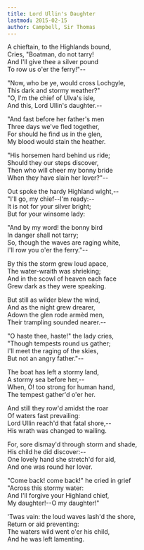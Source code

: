 ```yaml
---
title: Lord Ullin's Daughter
lastmod: 2015-02-15
author: Campbell, Sir Thomas
---
```

A chieftain, to the Highlands bound,  
Cries, &quot;Boatman, do not tarry!  
And I'll give thee a silver pound  
To row us o'er the ferry!&quot;--  

&quot;Now, who be ye, would cross Lochgyle,  
This dark and stormy weather?&quot;  
&quot;O, I'm the chief of Ulva's isle,  
And this, Lord Ullin's daughter.--  

&quot;And fast before her father's men  
Three days we've fled together,  
For should he find us in the glen,  
My blood would stain the heather.  

&quot;His horsemen hard behind us ride;  
Should they our steps discover,  
Then who will cheer my bonny bride  
When they have slain her lover?&quot;--  

Out spoke the hardy Highland wight,--  
&quot;I'll go, my chief--I'm ready:--  
It is not for your silver bright;  
But for your winsome lady:  

&quot;And by my word! the bonny bird  
In danger shall not tarry;  
So, though the waves are raging white,  
I'll row you o'er the ferry.&quot;--  

By this the storm grew loud apace,  
The water-wraith was shrieking;  
And in the scowl of heaven each face  
Grew dark as they were speaking.  

But still as wilder blew the wind,  
And as the night grew drearer,  
Adown the glen rode arm&egrave;d men,  
Their trampling sounded nearer.--  

&quot;O haste thee, haste!&quot; the lady cries,  
&quot;Though tempests round us gather;  
I'll meet the raging of the skies,  
But not an angry father.&quot;--  

The boat has left a stormy land,  
A stormy sea before her,--  
When, O! too strong for human hand,  
The tempest gather'd o'er her.  

And still they row'd amidst the roar  
Of waters fast prevailing:  
Lord Ullin reach'd that fatal shore,--  
His wrath was changed to wailing.  

For, sore dismay'd through storm and shade,  
His child he did discover:--  
One lovely hand she stretch'd for aid,  
And one was round her lover.  

&quot;Come back! come back!&quot; he cried in grief  
&quot;Across this stormy water:  
And I'll forgive your Highland chief,  
My daughter!--O my daughter!&quot;  

'Twas vain: the loud waves lash'd the shore,  
Return or aid preventing:  
The waters wild went o'er his child,  
And he was left lamenting.   

